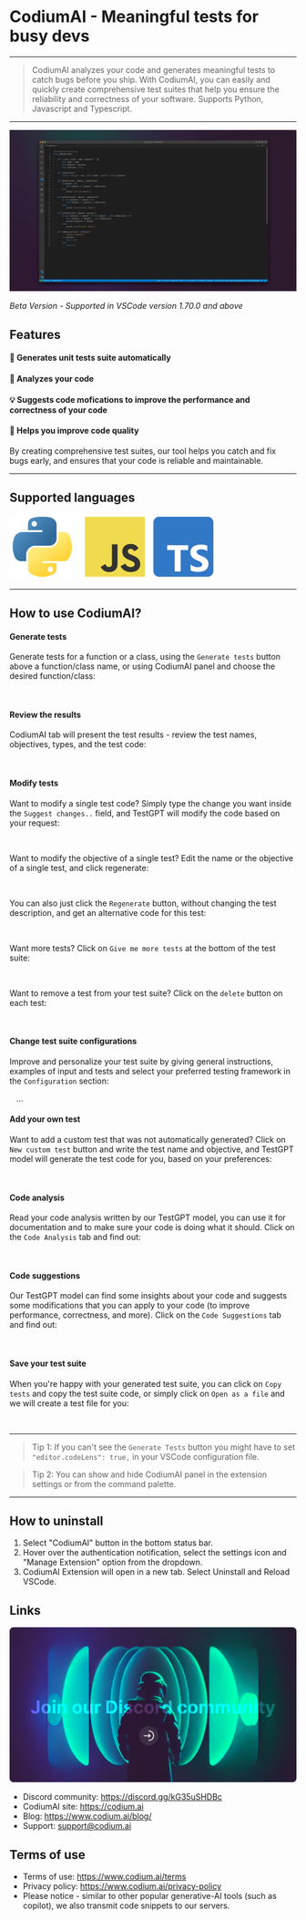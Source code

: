 # CodiumAI - Meaningful tests for busy devs

---
> CodiumAI analyzes your code and generates meaningful tests to catch bugs before you ship. With CodiumAI, you can easily and quickly create comprehensive test suites that help you ensure the reliability and correctness of your software. Supports Python, Javascript and Typescript.
---

![How it works](https://raw.githubusercontent.com/Codium-ai/codiumai-vscode-release/main/media/docs/v04-qa9.gif)

_Beta Version - Supported in VSCode version 1.70.0 and above_

## Features

#### 🤖 Generates unit tests suite automatically

#### 🔬 Analyzes your code

#### 💡 Suggests code mofications to improve the performance and correctness of your code

#### 🚀 Helps you improve code quality

By creating comprehensive test suites, our tool helps you catch and fix bugs early, and ensures that your code is reliable and maintainable.

---

## Supported languages

![](https://raw.githubusercontent.com/Codium-ai/codiumai-vscode-release/main/media/docs/supported.png)

---

## How to use CodiumAI?

#### Generate tests 
Generate tests for a function or a class, using the `Generate tests` button above a function/class name, or using CodiumAI panel and choose the desired function/class:

<image>

#### Review the results
CodiumAI tab will present the test results - review the test names, objectives, types, and the test code:

<image>

#### Modify tests
Want to modify a single test code? Simply type the change you want inside the `Suggest changes..` field, and TestGPT will modify the code based on your request:

<image>

Want to modify the objective of a single test? Edit the name or the objective of a single test, and click regenerate:

<image>

You can also just click the `Regenerate` button, without changing the test description, and get an alternative code for this test:

<image>

Want more tests? Click on `Give me more tests` at the bottom of the test suite:

<image>

Want to remove a test from your test suite? Click on the `delete` button on each test:

<image>

#### Change test suite configurations
Improve and personalize your test suite by giving general instructions, examples of input and tests and select your preferred testing framework in the `Configuration` section:

<image>
<image>
<image>
...

#### Add your own test
Want to add a custom test that was not automatically generated? Click on `New custom test` button and write the test name and objective, and TestGPT model will generate the test code for you, based on your preferences:

<image>

#### Code analysis
Read your code analysis written by our TestGPT model, you can use it for documentation and to make sure your code is doing what it should. Click on the `Code Analysis` tab and find out:

<image>

#### Code suggestions
Our TestGPT model can find some insights about your code and suggests some modifications that you can apply to your code (to improve performance, correctness, and more). Click on the `Code Suggestions` tab and find out:

<image>

#### Save your test suite
When you're happy with your generated test suite, you can click on `Copy tests` and copy the test suite code, or simply click on `Open as a file` and we will create a test file for you:

<image>


---
> Tip 1: If you can't see the `Generate Tests` button you might have to set `"editor.codeLens": true,` in your VSCode configuration file.
> <br>

> Tip 2: You can show and hide CodiumAI panel in the extension settings or from the command palette.
> <br>
---

## How to uninstall

1. Select "CodiumAI" button in the bottom status bar.
2. Hover over the authentication notification, select the settings icon and "Manage Extension" option from the dropdown.
3. CodiumAI Extension will open in a new tab. Select Uninstall and Reload VSCode.

## Links

[![Join our Discord community](https://raw.githubusercontent.com/Codium-ai/codiumai-vscode-release/main/media/docs/Joincommunity.png)](https://discord.gg/kG35uSHDBc)

- Discord community: https://discord.gg/kG35uSHDBc
- CodiumAI site: https://codium.ai
- Blog: https://www.codium.ai/blog/
- Support: support@codium.ai

## Terms of use

- Terms of use: https://www.codium.ai/terms
- Privacy policy: https://www.codium.ai/privacy-policy
- Please notice - similar to other popular generative-AI tools (such as copilot), we also transmit code snippets to our servers.
